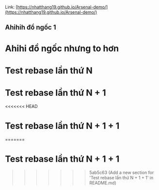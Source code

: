 Link: [https://nhatthang19.github.io/Arsenal-demo/](https://nhatthang19.github.io/Arsenal-demo/)

## Ahihih đồ ngốc 1

# Ahihi đồ ngốc nhưng to hơn

# Test rebase lần thứ N

# Test rebase lần thứ N + 1

<<<<<<< HEAD
# Test rebase lần thứ N + 1 + 1
=======
# Test rebase lần thứ N + 1 + 1
>>>>>>> 5ab5c63 (Add a new section for 'Test rebase lần thứ N + 1 + 1' in README.md)
